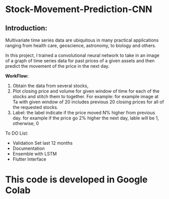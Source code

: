 
# Stock-Movement-Prediction-CNN

## Introduction:
Multivariate time series data are ubiquitous in many practical applications ranging from health care, geoscience, astronomy, to biology and others.

In this project, I  trained a convolutional neural network to take in an image of a graph of time series data for past prices of a given assets and then predict the movement of the price in the next day. 

**WorkFlow:**
1. Obtain the data from several stocks, 
2. Plot closing price and volume  for given window of time for each of the stocks and stitch them to together. For example: 
    for example image at Ta with given window of 20 includes previous 20 closing prices for all of the requested stocks.
3. Label: the label indicate if the price moved N% higher from previous day. for example if the price go 2% higher the next day, lable       will be 1, otherwise, 0 



To DO List: 
* Validation Set last 12 months
* Documentation
* Ensemble with LSTM 
* Flutter Interface 

# This code is developed in Google Colab
